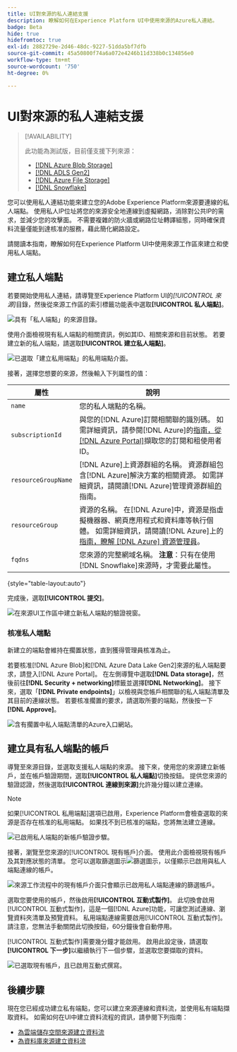 ```yaml
---
title: UI對來源的私人連結支援
description: 瞭解如何在Experience Platform UI中使用來源的Azure私人連結。
badge: Beta
hide: true
hidefromtoc: true
exl-id: 2882729e-2d46-48dc-9227-51dda5bf7dfb
source-git-commit: 45a50800f74a6a072e4246b11d338b0c134856e0
workflow-type: tm+mt
source-wordcount: '750'
ht-degree: 0%

---
```


# UI對來源的私人連結支援

>[!AVAILABILITY]
>
>此功能為測試版，目前僅支援下列來源：
>
>* [[!DNL Azure Blob Storage]](../../connectors/cloud-storage/blob.md)
>* [[!DNL ADLS Gen2]](../../connectors/cloud-storage/adls-gen2.md)
>* [[!DNL Azure File Storage]](../../connectors/cloud-storage/azure-file-storage.md)
>* [[!DNL Snowflake]](../../connectors/databases/snowflake.md)

您可以使用私人連結功能來建立您的Adobe Experience Platform來源要連線的私人端點。 使用私人IP位址將您的來源安全地連線到虛擬網路，消除對公共IP的需求，並減少您的攻擊面。 不需要複雜的防火牆或網路位址轉譯組態，同時確保資料流量僅能到達核准的服務，藉此簡化網路設定。

請閱讀本指南，瞭解如何在Experience Platform UI中使用來源工作區來建立和使用私人端點。

## 建立私人端點

若要開始使用私人連結，請導覽至Experience Platform UI的&#x200B;*[!UICONTROL 來源]*&#x200B;目錄，然後從來源工作區的索引標籤功能表中選取&#x200B;**[!UICONTROL 私人端點]**。

![具有「私人端點」的來源目錄。](../../images/tutorials/private-links/catalog.png)

使用介面檢視現有私人端點的相關資訊，例如其ID、相關來源和目前狀態。 若要建立新的私人端點，請選取&#x200B;**[!UICONTROL 建立私人端點]**。

![已選取「建立私用端點」的私用端點介面。](../../images/tutorials/private-links/private-endpoints.png)

接著，選擇您想要的來源，然後輸入下列屬性的值：

| 屬性 | 說明 |
| --- | --- |
| `name` | 您的私人端點的名稱。 |
| `subscriptionId` | 與您的[!DNL Azure]訂閱相關聯的識別碼。 如需詳細資訊，請參閱[!DNL Azure]的[指南，從 [!DNL Azure Portal]](https://learn.microsoft.com/en-us/azure/azure-portal/get-subscription-tenant-id)擷取您的訂閱和租使用者ID。 |
| `resourceGroupName` | [!DNL Azure]上資源群組的名稱。 資源群組包含[!DNL Azure]解決方案的相關資源。 如需詳細資訊，請閱讀[!DNL Azure]管理資源群組[的](https://learn.microsoft.com/en-us/azure/azure-resource-manager/management/manage-resource-groups-portal)指南。 |
| `resourceGroup` | 資源的名稱。 在[!DNL Azure]中，資源是指虛擬機器器、網頁應用程式和資料庫等執行個體。 如需詳細資訊，請閱讀[!DNL Azure]上的[指南，瞭解 [!DNL Azure] 資源管理員](https://learn.microsoft.com/en-us/azure/azure-resource-manager/management/overview)。 |
| `fqdns` | 您來源的完整網域名稱。 **注意**：只有在使用[!DNL Snowflake]來源時，才需要此屬性。 |

{style="table-layout:auto"}

完成後，選取&#x200B;**[!UICONTROL 提交]**。

![在來源UI工作區中建立新私人端點的驗證視窗。](../../images/tutorials/private-links/create-private-endpoint.png)

### 核准私人端點

新建立的端點會維持在擱置狀態，直到獲得管理員核准為止。

若要核准[!DNL Azure Blob]和[!DNL Azure Data Lake Gen2]來源的私人端點要求，請登入[!DNL Azure Portal]。 在左側導覽中選取&#x200B;**[!DNL Data storage]**，然後前往&#x200B;**[!DNL Security + networking]**&#x200B;標籤並選擇&#x200B;**[!DNL Networking]**。 接下來，選取「**[!DNL Private endpoints]**」以檢視與您帳戶相關聯的私人端點清單及其目前的連線狀態。 若要核准擱置的要求，請選取所要的端點，然後按一下&#x200B;**[!DNL Approve]**。

![含有擱置中私人端點清單的Azure入口網站。](../../images/tutorials/private-links/azure.png)

## 建立具有私人端點的帳戶

導覽至來源目錄，並選取支援私人端點的來源。 接下來，使用您的來源建立新帳戶，並在帳戶驗證期間，選取&#x200B;**[!UICONTROL 私人端點]**&#x200B;切換按鈕。 提供您來源的驗證認證，然後選取&#x200B;**[!UICONTROL 連線到來源]**&#x200B;允許幾分鐘以建立連線。

>[!NOTE]
>
>如果[!UICONTROL 私用端點]選項已啟用，Experience Platform會檢查選取的來源是否存在核准的私用端點。 如果找不到已核准的端點，您將無法建立連線。

![已啟用私人端點的新帳戶驗證步驟。](../../images/tutorials/private-links/new-account.png)

接著，瀏覽至您來源的[!UICONTROL 現有帳戶]介面。 使用此介面檢視現有帳戶及其對應狀態的清單。 您可以選取篩選圖示![篩選圖示](../../../images/icons/filter.png)，以僅顯示已啟用與私人端點連線的帳戶。

![來源工作流程中的現有帳戶介面只會顯示已啟用私人端點連線的篩選帳戶。](../../images/tutorials/private-links/existing-private-endpoints.png)

選取您要使用的帳戶，然後啟用&#x200B;**[!UICONTROL 互動式製作]**。 此切換會啟用[!UICONTROL 互動式製作]，這是一個[!DNL Azure]功能，可讓您測試連線、瀏覽資料夾清單及預覽資料。 私用端點連線需要啟用[!UICONTROL 互動式製作]。 請注意，您無法手動關閉此切換按鈕，60分鐘後會自動停用。

[!UICONTROL 互動式製作]需要幾分鐘才能啟用。 啟用此設定後，請選取&#x200B;**[!UICONTROL 下一步]**&#x200B;以繼續執行下一個步驟，並選取您要擷取的資料。

![已選取現有帳戶，且已啟用互動式撰寫。](../../images/tutorials/private-links/interactive-authoring.png)

## 後續步驟

現在您已經成功建立私有端點，您可以建立來源連線和資料流，並使用私有端點擷取資料。 如需如何在UI中建立資料流程的資訊，請參閱下列指南：

* [為雲端儲存空間來源建立資料流](../ui/dataflow/batch/cloud-storage.md)
* [為資料庫來源建立資料流](../ui/dataflow/databases.md)
